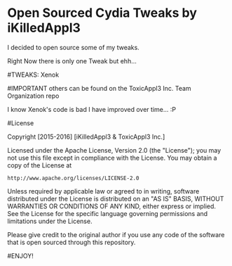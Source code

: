 # Open Sourced Cydia Tweaks by iKilledAppl3
 
 I decided to open source some of my tweaks.


Right Now there is only one Tweak but ehh...

#TWEAKS:
Xenok


#IMPORTANT
others can be found on the ToxicAppl3 Inc. Team Organization repo 

I know Xenok's code is bad I have improved over time... :P 

#License

Copyright [2015-2016] [iKilledAppl3 & ToxicAppl3 Inc.]

Licensed under the Apache License, Version 2.0 (the "License");
you may not use this file except in compliance with the License.
You may obtain a copy of the License at

    http://www.apache.org/licenses/LICENSE-2.0

Unless required by applicable law or agreed to in writing, software
distributed under the License is distributed on an "AS IS" BASIS,
WITHOUT WARRANTIES OR CONDITIONS OF ANY KIND, either express or implied.
See the License for the specific language governing permissions and
limitations under the License.

Please give credit to the original author if you use any code of the software that is open sourced through this repository.

#ENJOY!

